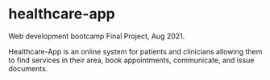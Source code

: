 # healthcare-app

Web development bootcamp Final Project, Aug 2021. 

Healthcare-App is an online system for patients and clinicians allowing them to find services in their area, book appointments, communicate, and issue documents.
